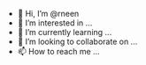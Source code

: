 - 👋 Hi, I’m @rneen
- 👀 I’m interested in ...
- 🌱 I’m currently learning ...
- 💞️ I’m looking to collaborate on ...
- 📫 How to reach me ...

<!---
rneen/rneen is a ✨ special ✨ repository because its `README.md` (this file) appears on your GitHub profile.
You can click the Preview link to take a look at your changes.
--->
